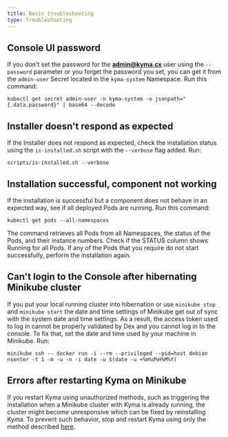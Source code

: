 ```yaml
---
title: Basic troubleshooting
type: Troubleshooting
---
```


## Console UI password

If you don't set the password for the **admin@kyma.cx** user using the `--password` parameter or you forget the password you set, you can get it from the `admin-user` Secret located in the `kyma-system` Namespace. Run this command:

```
kubectl get secret admin-user -n kyma-system -o jsonpath="{.data.password}" | base64 --decode
```

## Installer doesn't respond as expected

If the Installer does not respond as expected, check the installation status using the `is-installed.sh` script with the `--verbose` flag added. Run:

```
scripts/is-installed.sh --verbose
```

## Installation successful, component not working

If the installation is successful but a component does not behave in an expected way, see if all deployed Pods are running. Run this command:

```
kubectl get pods --all-namespaces
```
The command retrieves all Pods from all Namespaces, the status of the Pods, and their instance numbers. Check if the STATUS column shows Running for all Pods. If any of the Pods that you require do not start successfully, perform the installation again.

## Can't login to the Console after hibernating Minikube cluster

If you put your local running cluster into hibernation or use `minikube stop` and `minikube start` the date and time settings of Minikube get out of sync with the system date and time settings. As a result, the access token used to log in cannot be properly validated by Dex and you cannot log in to the console. To fix that, set the date and time used by your machine in Minikube. Run:

```
minikube ssh -- docker run -i --rm --privileged --pid=host debian nsenter -t 1 -m -u -n -i date -u $(date -u +%m%d%H%M%Y)
```

## Errors after restarting Kyma on Minikube

If you restart Kyma using unauthorized methods, such as triggering the installation when a Minikube cluster with Kyma is already running, the cluster might become unresponsive which can be fixed by reinstalling Kyma.
To prevent such behavior, stop and restart Kyma using only the method described [here](#installation-install-kyma-locally-stop-and-restart-kyma-without-reinstalling).
